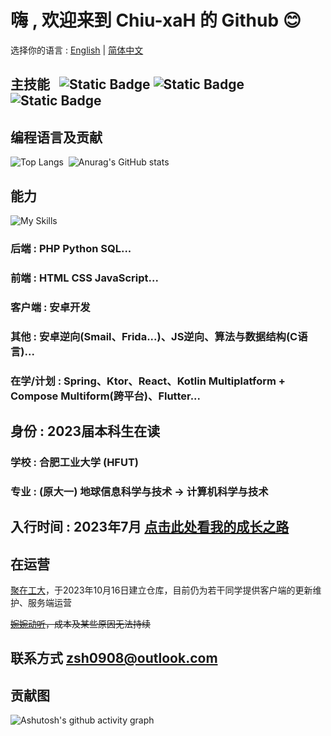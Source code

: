 # 嗨 , 欢迎来到 Chiu-xaH 的 Github 😊


<!-- ![Static Badge](https://img.shields.io/badge/English-8A2BE2)
![Static Badge](https://img.shields.io/badge/简体中文-you_like_blue) -->

选择你的语言 : [English](/README.md) | [简体中文](/README-zh_rCN.md)

## 主技能 $~$ ![Static Badge](https://img.shields.io/badge/Kotlin-8A2BE2) ![Static Badge](https://img.shields.io/badge/Java-D6300F) ![Static Badge](https://img.shields.io/badge/Android-4FB054)

## 编程语言及贡献
![Top Langs](https://github-readme-stats.vercel.app/api/top-langs/?username=Chiu-xaH&layout=compact&locale=cn)$~$
![Anurag's GitHub stats](https://github-readme-stats.vercel.app/api?username=Chiu-xaH&show_icons=true&count_private=true&locale=cn&hide_title=true)

## 能力
![My Skills](https://skillicons.dev/icons?i=androidstudio,c,css,dart,flutter,git,gradle,html,java,js,kotlin,ktor,linux,md,materialui,maven,mysql,nginx,nodejs,php,py)
### 后端 : PHP Python SQL...
### 前端 : HTML CSS JavaScript...
### 客户端 : 安卓开发
### 其他 : 安卓逆向(Smail、Frida...)、JS逆向、算法与数据结构(C语言)...

### 在学/计划 : Spring、Ktor、React、Kotlin Multiplatform + Compose Multiform(跨平台)、Flutter...

## 身份 : 2023届本科生在读
### 学校 : 合肥工业大学 (HFUT)
### 专业 : (原大一) 地球信息科学与技术 -> 计算机科学与技术

## 入行时间 : 2023年7月 [点击此处看我的成长之路](/Skills.png)


## 在运营
[聚在工大](https://github.com/Chiu-xaH/HFUT-Schedule)，于2023年10月16日建立仓库，目前仍为若干同学提供客户端的更新维护、服务端运营

~~[婉婉动听](https://github.com/Chiu-xaH/WanwanDongting-Client)，成本及某些原因无法持续~~


## 联系方式 zsh0908@outlook.com

## 贡献图
![Ashutosh's github activity graph](https://github-readme-activity-graph.vercel.app/graph?username=Chiu-xaH&custom_title=贡献图)



